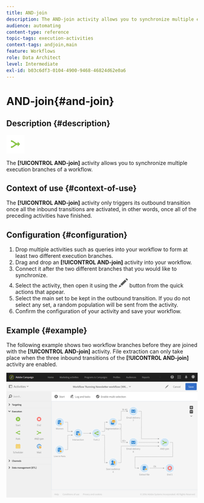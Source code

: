 ```yaml
---
title: AND-join
description: The AND-join activity allows you to synchronize multiple execution branches of a workflow.
audience: automating
content-type: reference
topic-tags: execution-activities
context-tags: andjoin,main
feature: Workflows
role: Data Architect
level: Intermediate
exl-id: b03c6df3-0104-4900-9468-46824d62e0a6
---
```

# AND-join{#and-join}

## Description {#description}

![](assets/and_join.png)

The **[!UICONTROL AND-join]** activity allows you to synchronize multiple execution branches of a workflow.

## Context of use {#context-of-use}

The **[!UICONTROL AND-join]** activity only triggers its outbound transition once all the inbound transitions are activated, in other words, once all of the preceding activities have finished.

## Configuration {#configuration}

1. Drop multiple activities such as queries into your workflow to form at least two different execution branches.
1. Drag and drop an **[!UICONTROL AND-join]** activity into your workflow.
1. Connect it after the two different branches that you would like to synchronize.
1. Select the activity, then open it using the ![](assets/edit_darkgrey-24px.png) button from the quick actions that appear.
1. Select the main set to be kept in the outbound transition. If you do not select any set, a random population will be sent from the activity.
1. Confirm the configuration of your activity and save your workflow.

## Example {#example}

The following example shows two workflow branches before they are joined with the **[!UICONTROL AND-join]** activity. File extraction can only take place when the three inbound transitions of the **[!UICONTROL AND-join]** activity are enabled.

![](assets/wkf_and-join_example.png)
